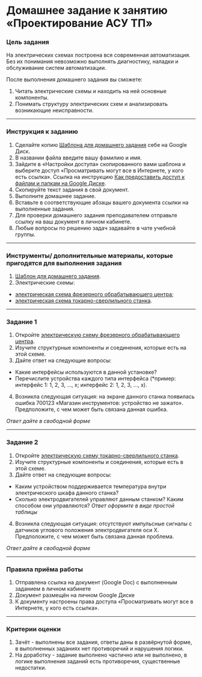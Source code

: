 # Домашнее задание к занятию «Проектирование АСУ ТП»

### Цель задания

На электрических схемах построена вся современная автоматизация. Без их понимания невозможно выполнять диагностику, наладки и обслуживание систем автоматизации.

После выполнения домашнего задания вы сможете:

1. Читать электрические схемы и находить на ней основные компоненты.
2. Понимать структуру электрических схем и анализировать возникающие неисправности.

------

### Инструкция к заданию

1. Сделайте копию [Шаблона для домашнего задания](https://docs.google.com/document/d/1Uydm4Sg9v8euDd6PSxglip6glAdB_EqsKwdOtF4sz2I/edit?usp=sharing) себе на Google Диск.
2. В названии файла введите вашу фамилию и имя.
3. Зайдите в «Настройки доступа» скопированного вами шаблона и выберите доступ «Просматривать могут все в Интернете, у кого есть ссылка». Ссылка на инструкцию [Как предоставить доступ к файлам и папкам на Google Диске](https://support.google.com/docs/answer/2494822?hl=ru&co=GENIE.Platform%3DDesktop).
4. Скопируйте текст задания в свой документ.
5. Выполните домашнее задание.
6. Вставьте в соответствующие абзацы вашего документа ссылки на выполненные задания.
7. Для проверки домашнего задания преподавателем отправьте ссылку на ваш документ в личном кабинете.
8. Любые вопросы по решению задач задавайте в чате учебной группы.

------

### Инструменты/ дополнительные материалы, которые пригодятся для выполнения задания

1. [Шаблон для домашнего задания](https://docs.google.com/document/d/1Uydm4Sg9v8euDd6PSxglip6glAdB_EqsKwdOtF4sz2I/edit?usp=sharing).
2. Электрические схемы:
- [электрическая схема фрезерного обрабатывающего центра](https://drive.google.com/file/d/1kC8DQsMakE1Ld8F11lYjDFExULwUD_Mg/view?usp=share_link);
- [электрическая схема токарно-сверлильного станка](https://drive.google.com/file/d/174Z42JO1gQk_gtRHO0T0nESiUA5pZtYi/view?usp=share_link).

------

### Задание 1

1. Откройте [электрическую схему фрезерного обрабатывающего центра](https://drive.google.com/file/d/1kC8DQsMakE1Ld8F11lYjDFExULwUD_Mg/view?usp=share_link).
2. Изучите структурные компоненты и соединения, которые есть на этой схеме.
3. Дайте ответ на следующие вопросы:
- Какие интерфейсы используются в данной установке?
- Перечислите устройства каждого типа интерфейса (*пример: интерфейс 1: 1, 2, 3, ..., х; интерфейс 2: 1, 2, 3, ..., х).
4. Возникла следующая ситуация: на экране данного станка появилась ошибка 700123 «Магазин инструментов: устройство не зажато». Предположите, с чем может быть связана данная ошибка.

*Ответ дайте в свободной форме*

------

### Задание 2

1. Откройте [электрическую схему токарно-сверлильного станка](https://drive.google.com/file/d/174Z42JO1gQk_gtRHO0T0nESiUA5pZtYi/view?usp=share_link).
2. Изучите структурные компоненты и соединения, которые есть в этой схеме.
3. Дайте ответ на следующие вопросы:
- Каким устройством поддерживается температура внутри электрического шкафа данного станка?
- Сколько электродвигателей управляют данным станком? Каким способом они управляются? *Ответ оформите в виде простой таблицы*
4. Возникла следующая ситуация: отсутствуют импульсные сигналы с датчиков углового положения электродвигателя оси Х. Предположите, с чем может быть связана данная проблема.

*Ответ дайте в свободной форме*

------

### Правила приёма работы


1. Отправлена ссылка на документ (Google Doc) с выполненным заданием в личном кабинете
2. Документ размещён на личном Google Диске
3. К документу настроены права доступа «Просматривать могут все в Интернете, у кого есть ссылка».

------

### Критерии оценки

1. Зачёт - выполнены все задания, ответы даны в развёрнутой форме, в выполненных заданиях нет противоречий и нарушения логики.
2. На доработку - задание выполнено частично или не выполнено, в логике выполнения заданий есть противоречия, существенные недостатки.


